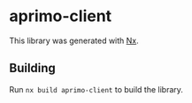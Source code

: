 # aprimo-client

This library was generated with [Nx](https://nx.dev).

## Building

Run `nx build aprimo-client` to build the library.
